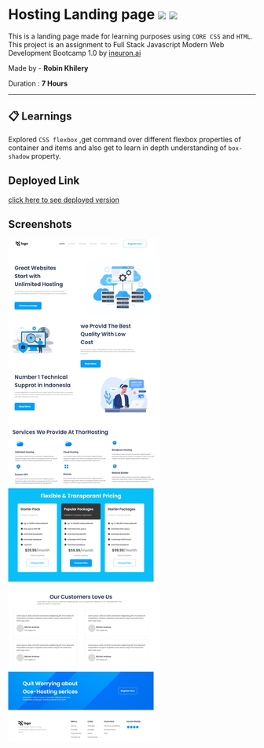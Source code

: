 # Hosting Landing page ![](https://img.shields.io/badge/-HTML-orange) ![](https://img.shields.io/badge/-CSS-yellowgreen)
  
 This is a landing page made for learning purposes using `CORE CSS` and `HTML`.  This project is an assignment to Full Stack Javascript Modern Web Development Bootcamp 1.0 by  [ineuron.ai](https://ineuron.ai/)  


Made by - **Robin Khilery**

Duration : **7 Hours**

***
 
## :clipboard: Learnings
Explored `CSS flexbox` ,get command over different flexbox properties  of container and items  and also get to  learn  in depth understanding of `box-shadow` property. 

## Deployed Link
 [click here to see deployed version](https://hosting-home-page-link.netlify.app/ "Click to Visit Link") 


## Screenshots
![](./assets//Screenshot.png)




 